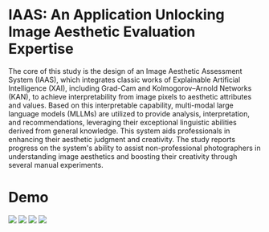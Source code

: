 # IAAS: An Application Unlocking Image Aesthetic Evaluation Expertise

The core of this study is the design of an Image Aesthetic Assessment System (IAAS), which integrates classic works of Explainable Artificial Intelligence (XAI), including Grad-Cam and Kolmogorov–Arnold Networks (KAN), to achieve interpretability from image pixels to aesthetic attributes and values. Based on this interpretable capability, multi-modal large language models (MLLMs) are utilized to provide analysis, interpretation, and recommendations, leveraging their exceptional linguistic abilities derived from general knowledge. This system aids professionals in enhancing their aesthetic judgment and creativity. The study reports progress on the system's ability to assist non-professional photographers in understanding image aesthetics and boosting their creativity through several manual experiments.

# Demo
![](./Gif/IAAS01.gif)
![](./Gif/IAAS02.gif)
![](./Gif/IAAS03.gif)
![](./Gif/IAAS04.gif)